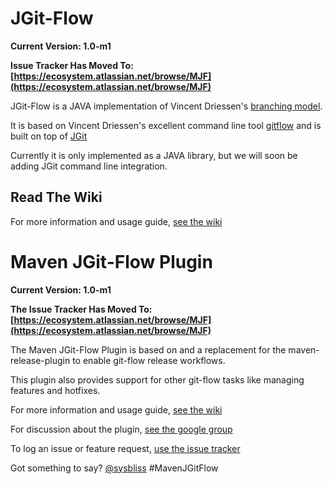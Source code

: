 # JGit-Flow

**Current Version: 1.0-m1**

**Issue Tracker Has Moved To: [https://ecosystem.atlassian.net/browse/MJF](https://ecosystem.atlassian.net/browse/MJF)**

JGit-Flow is a JAVA implementation of Vincent Driessen's [branching model](http://nvie.com/git-model "original
blog post").

It is based on Vincent Driessen's excellent command line tool [gitflow](https://github.com/nvie/gitflow) and is built on top of [JGit](http://eclipse.org/jgit/)

Currently it is only implemented as a JAVA library, but we will soon be adding JGit command line integration.

## Read The Wiki
For more information and usage guide, [see the wiki](https://bitbucket.org/atlassian/jgit-flow/wiki)

# Maven JGit-Flow Plugin

**Current Version: 1.0-m1**

**The Issue Tracker Has Moved To: [https://ecosystem.atlassian.net/browse/MJF](https://ecosystem.atlassian.net/browse/MJF)**

The Maven JGit-Flow Plugin is based on and a replacement for the maven-release-plugin to enable git-flow release workflows.

This plugin also provides support for other git-flow tasks like managing features and hotfixes.

For more information and usage guide, [see the wiki](https://bitbucket.org/atlassian/jgit-flow/wiki)

For discussion about the plugin, [see the google group](https://groups.google.com/forum/#!forum/maven-jgitflow-users)

To log an issue or feature request, [use the issue tracker](https://ecosystem.atlassian.net/browse/MJF)

Got something to say?  [@sysbliss](https://twitter.com/sysbliss) #MavenJGitFlow